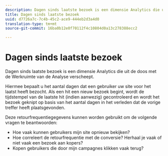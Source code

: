 ```yaml
---
description: Dagen sinds laatste bezoek is een dimensie Analytics die uit de doos met de Werkruimte van de Analyse verscheept.
title: Dagen sinds laatste bezoek
uuid: d7726a7c-7c4b-45c2-ace9-444eb2d3a4d0
translation-type: tm+mt
source-git-commit: 16ba0b12e0f70112f4c10804d0a13c278388ecc2

---
```



# Dagen sinds laatste bezoek

Dagen sinds laatste bezoek is een dimensie Analytics die uit de doos met de Werkruimte van de Analyse verscheept.

Hiermee bepaalt u het aantal dagen dat een gebruiker uw site voor het laatst heeft bezocht. Als een hit een nieuw bezoek begint, wordt de tijdstempel van de laatste hit (indien aanwezig) gecontroleerd en wordt het bezoek geknipt op basis van het aantal dagen in het verleden dat de vorige treffer heeft plaatsgevonden.

Deze retourfrequentiegegevens kunnen worden gebruikt om de volgende vragen te beantwoorden:

* Hoe vaak kunnen gebruikers mijn site opnieuw bekijken?
* Hoe correleert de retourfrequentie met de conversie? Herhaal je vaak of niet vaak een bezoek aan kopers?
* Kopen gebruikers die door mijn campagnes klikken vaak terug?

